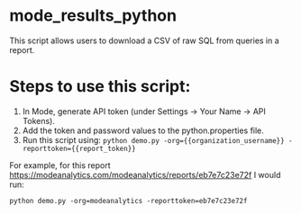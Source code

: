 # mode_results_python
This script allows users to download a CSV of raw SQL from queries in a report.


# Steps to use this script:

1.  In Mode, generate API token (under Settings -> Your Name -> API Tokens).
2.  Add the token and password values to the python.properties file.
3.  Run this script using: 
    `python demo.py -org={{organization_username}} -reporttoken={{report_token}}`

For example, for this report https://modeanalytics.com/modeanalytics/reports/eb7e7c23e72f I would run:

`python demo.py -org=modeanalytics -reporttoken=eb7e7c23e72f`


